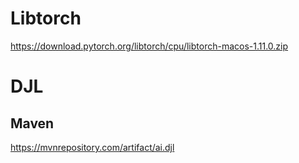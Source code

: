 # Libtorch

https://download.pytorch.org/libtorch/cpu/libtorch-macos-1.11.0.zip

# DJL

## Maven 
https://mvnrepository.com/artifact/ai.djl
